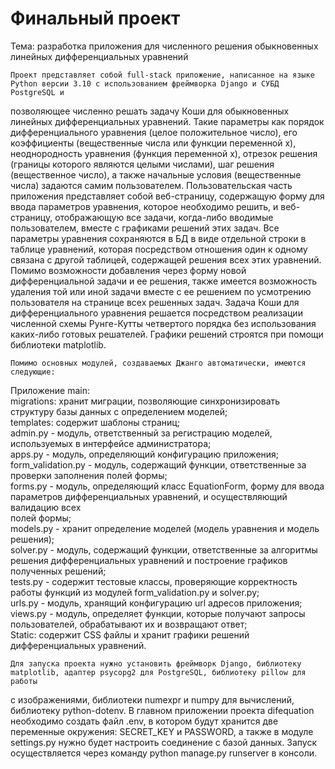 # Финальный проект

Тема: разработка приложения для численного решения обыкновенных линейных дифференциальных уравнений  
  
    Проект представляет собой full-stack приложение, написанное на языке Python версии 3.10 с использованием фреймворка Django и СУБД PostgreSQL и
позволяющее численно решать задачу Коши для обыкновенных линейных дифференциальных уравнений. Такие параметры как порядок дифференциального уравнения
(целое положительное число), его коэффициенты (вещественные числа или функции переменной x), неоднородность уравнения (функция переменной x), 
отрезок решения (границы которого являются целыми числами), шаг решения (вещественное число), а также начальные условия (вещественные числа) 
задаются самим пользователем. Пользовательская часть приложения представляет собой веб-страницу, содержащую форму для ввода параметров уравнения, 
которое необходимо решить, и веб-страницу, отображающую все задачи, когда-либо вводимые пользователем, вместе с графиками решений этих задач. 
Все параметры уравнения сохраняются в БД в виде отдельной строки в таблице уравнений, которая посредством отношения один к одному связана с другой 
таблицей, содержащей решения всех этих уравнений. Помимо возможности добавления через форму новой дифференциальной  задачи и ее решения, также 
имеется возможность удаления той или иной задачи вместе с ее решением по усмотрению пользователя на странице всех решенных задач. Задача Коши 
для дифференциального уравнения решается посредством реализации численной схемы Рунге-Кутты четвертого порядка без использования каких-либо 
готовых решателей. Графики решений строятся при помощи библиотеки matplotlib. 
  
  
    Помимо основных модулей, создаваемых Джанго автоматически, имеются следующие:  
Приложение main:  
    migrations: хранит миграции, позволяющие синхронизировать структуру  базы данных с определением моделей;  
    templates: содержит шаблоны страниц;  
    admin.py - модуль, ответственный за регистрацию моделей, используемых в интерфейсе администратора;  
    apps.py - модуль, определяющий конфигурацию приложения;  
    form_validation.py - модуль, содержащий функции, ответственные за проверки заполнения полей формы;  
    forms.py - модуль, определяющий класс EquationForm, форму для ввода параметров дифференциальных уравнений, и осуществляющий валидацию всех  
    полей формы;  
    models.py - хранит определение моделей (модель уравнения и модель решения);  
    solver.py - модуль, содержащий функции, ответственные за алгоритмы решения дифференциальных уравнений и построение графиков полученных решений;  
    tests.py - содержит тестовые классы, проверяющие корректность работы функций из модулей form_validation.py и solver.py;  
    urls.py - модуль, хранящий конфигурацию url адресов приложения;  
    views.py - модуль, определяет функции, которые получают запросы пользователей, обрабатывают их и возвращают ответ;  
Static: содержит CSS файлы и хранит графики решений дифференциальных уравнений.  
  
  
    Для запуска проекта нужно установить фреймворк Django, библиотеку matplotlib, адаптер psycopg2 для PostgreSQL, библиотеку pillow для работы  
с изображениями, библиотеки numexpr и numpy для вычислений, библиотеку python-dotenv. В главном приложении проекта difequation необходимо создать
файл .env, в котором будут хранится две переменные окружения: SECRET_KEY  и PASSWORD, а также в модуле settings.py нужно будет настроить соединение 
с базой данных. Запуск осуществляется через команду python manage.py runserver  в консоли.

